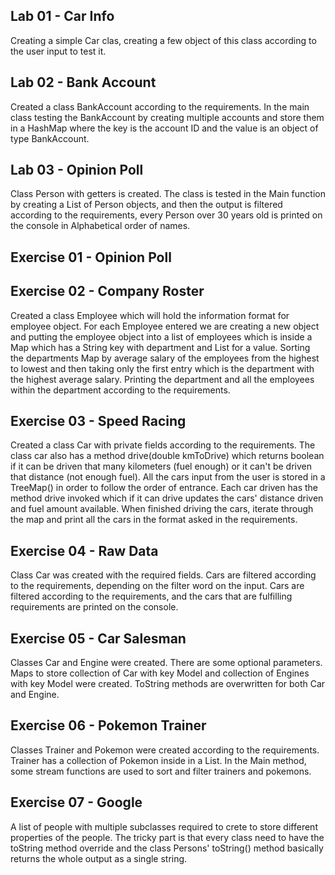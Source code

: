 Lab 01 - Car Info
-

Creating a simple Car clas, creating a few object of this class according to the user input to test it. 

Lab 02 - Bank Account
-

Created a class BankAccount according to the requirements. In the main class testing the BankAccount by creating 
multiple accounts and store them in a HashMap where the key is the account ID and the value is an object of type BankAccount. 

Lab 03 - Opinion Poll
-

Class Person with getters is created. The class is tested in the Main function by creating a List of Person objects, and then
the output is filtered according to the requirements, every Person over 30 years old is printed on the console in Alphabetical 
order of names.

Exercise 01 - Opinion Poll
-

Exercise 02 - Company Roster
-

Created a class Employee which will hold the information format for employee object. For each Employee entered we are 
creating a new object and putting the employee object into a list of employees which is inside a Map which has a String key with 
department and List<Employee> for a value. Sorting the departments Map by average salary of the employees from the highest 
to lowest and then taking only the first entry which is the department with the highest average salary. Printing the department 
and all the employees within the department according to the requirements.

Exercise 03 - Speed Racing
-

Created a class Car with private fields according to the requirements. The class car also has a method drive(double kmToDrive) 
which returns boolean if it can be driven that many kilometers (fuel enough) or it can't be driven that distance (not enough fuel). 
All the cars input from the user is stored in a TreeMap() in order to follow the order of entrance. Each car driven has the 
method drive invoked which if it can drive updates the cars' distance driven and fuel amount available. When finished 
driving the cars, iterate through the map and print all the cars in the format asked in the requirements. 

Exercise 04 - Raw Data
-

Class Car was created with the required fields. Cars are filtered according to the requirements, depending on the filter 
word on the input. Cars are filtered according to the requirements, and the cars that are fulfilling requirements are 
printed on the console. 

Exercise 05 - Car Salesman
-

Classes Car and Engine were created. There are some optional parameters. Maps to store collection of Car with key Model 
and collection of Engines with key Model were created. ToString methods are overwritten for both Car and Engine. 

Exercise 06 - Pokemon Trainer
-

Classes Trainer and Pokemon were created according to the requirements. Trainer has a collection of Pokemon inside in a 
List<Pokemon>. In the Main method, some stream functions are used to sort and filter trainers and pokemons.

Exercise 07 - Google
-

A list of people with multiple subclasses required to crete to store different properties of the people. 
The tricky part is that every class need to have the toString method override and the class Persons' 
toString() method basically returns the whole output as a single string.